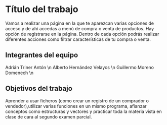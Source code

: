 # Título del trabajo

Vamos a realizar una página en la que te aparezcan varias opciones de acceso y de ahí accedas a menú de compra o venta de productos. Hay opción de registrarse en la página. Dentro de cada opción podrás realizar diferentes acciones como filtrar características de tu compra o venta.

## Integrantes del equipo

Adrián Triner Antón \n
Alberto Hernández Velayos \n
Guillermo Moreno Domenech \n

## Objetivos del trabajo

Aprender a usar ficheros (como crear un registro de un comprador o vendedor),utilizar varias funciones en un mismo programa, afianzar conceptos como estructuras y vectores y practicar toda la materia vista en clase de cara al segundo examen parcial.
